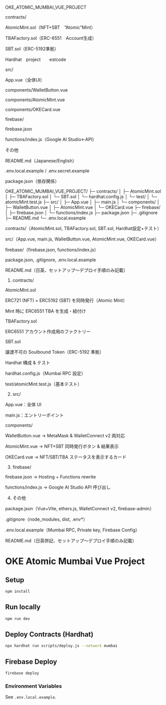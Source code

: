 
OKE_ATOMIC_MUMBAI_VUE_PROJECT


contracts/

AtomicMint.sol（NFT+SBT　”Atomic”Mint）

TBAFactory.sol（ERC-6551　Account生成）

SBT.sol（ERC-5192準拠）

Hardhat　project　　estcode

src/

App.vue（全体UI）

components/WalletButton.vue

components/AtomicMint.vue

components/OKECard.vue

firebase/

firebase.json

functions/index.js（Google AI Studio←API）

その他

README.md（Japanese/English）

.env.local.example / .env.secret.example

package.json（依存関係）


OKE_ATOMIC_MUMBAI_VUE_PROJECT/
 ├─ contracts/
 │   ├─ AtomicMint.sol
 │   ├─ TBAFactory.sol
 │   └─ SBT.sol
 │   └─ hardhat.config.js
 │   └─ test/
 │       └─ atomicMint.test.js
 ├─ src/
 │   ├─ App.vue
 │   ├─ main.js
 │   └─ components/
 │       ├─ WalletButton.vue
 │       ├─ AtomicMint.vue
 │       └─ OKECard.vue
 ├─ firebase/
 │   ├─ firebase.json
 │   └─ functions/index.js
 ├─ package.json
 ├─ .gitignore
 ├─ README.md
 └─ .env.local.example







contracts/（AtomicMint.sol, TBAFactory.sol, SBT.sol, Hardhat設定+テスト）

src/（App.vue, main.js, WalletButton.vue, AtomicMint.vue, OKECard.vue）

firebase/（firebase.json, functions/index.js）

package.json, .gitignore, .env.local.example

README.md（日英、セットアップ〜デプロイ手順のみ記載）


1. contracts/

AtomicMint.sol

ERC721 (NFT) + ERC5192 (SBT) を同時発行（Atomic Mint）

Mint 時に ERC6551 TBA を生成・紐付け

TBAFactory.sol

ERC6551 アカウント作成用のファクトリー

SBT.sol

譲渡不可の Soulbound Token（ERC-5192 準拠）

Hardhat 構成 & テスト

hardhat.config.js（Mumbai RPC 設定）

test/atomicMint.test.js（基本テスト）

2. src/

App.vue：全体 UI

main.js：エントリーポイント

components/

WalletButton.vue → MetaMask & WalletConnect v2 両対応

AtomicMint.vue → NFT+SBT 同時発行ボタン & 結果表示

OKECard.vue → NFT/SBT/TBA ステータスを表示するカード

3. firebase/

firebase.json → Hosting + Functions rewrite

functions/index.js → Google AI Studio API 呼び出し

4. その他

package.json（Vue+Vite, ethers.js, WalletConnect v2, firebase-admin）

.gitignore（node_modules, dist, .env*）

.env.local.example（Mumbai RPC, Private key, Firebase Config）

README.md（日英併記、セットアップ〜デプロイ手順のみ記載）




# OKE Atomic Mumbai Vue Project

## Setup
```bash
npm install
```

## Run locally
```bash
npm run dev
```

## Deploy Contracts (Hardhat)
```bash
npx hardhat run scripts/deploy.js --network mumbai
```

## Firebase Deploy
```bash
firebase deploy
```

### Environment Variables
See `.env.local.example`.
